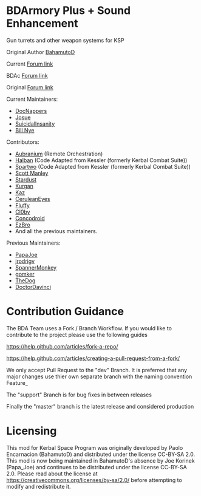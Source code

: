 BDArmory Plus + Sound Enhancement
=============

Gun turrets and other weapon systems for KSP 

Original Author [BahamutoD](https://github.com/BahamutoD)

Current [Forum link](https://forum.kerbalspaceprogram.com/index.php?/topic/209092-19x-112x-bdarmory-plus-bda-2022-07-23/)

BDAc [Forum link](https://forum.kerbalspaceprogram.com/index.php?/topic/184167-17x-bdarmory-continued-v130-05012019/)

Original [Forum link](http://forum.kerbalspaceprogram.com/threads/85209-BDArmory)

Current Maintainers:
- [DocNappers](https://github.com/BrettRyland)
- [Josue](https://github.com/josuenos)
- [SuicidalInsanity](https://github.com/SuicidalInsanity)
- [Bill Nye](https://github.com/BillNyeTheIE)

Contributors:
- [Aubranium](https://github.com/agoodman) (Remote Orchestration)
- [Halban](https://github.com/Halbann/) (Code Adapted from Kessler (formerly Kerbal Combat Suite))
- [Spartwo](https://github.com/Spartwo/) (Code Adapted from Kessler (formerly Kerbal Combat Suite))
- [Scott Manley](https://github.com/illectro)
- [Stardust](https://github.com/Stardust-Rapture)
- [Kurgan](https://github.com/TheKurgan)
- [Kaz]()
- [CeruleanEyes]()
- [Fluffy]()
- [Cl0by](https://github.com/Cl0by)
- [Concodroid]()
- [EzBro]()
- And all the previous maintainers.

Previous Maintainers:
- [PapaJoe](https://github.com/PapaJoesSoup)
- [jrodrigv](https://github.com/jrodrigv)
- [SpannerMonkey](https://github.com/SpannerMonkey)
- [gomker](https://github.com/gomker)
- [TheDog](https://github.com/TheDogKSP)
- [DoctorDavinci](https://github.com/DoctorDavinci)

Contribution Guidance
========
The BDA Team uses a Fork / Branch Workflow. If you would like to contribute to the project please use the following guides 

https://help.github.com/articles/fork-a-repo/

https://help.github.com/articles/creating-a-pull-request-from-a-fork/

We only accept Pull Request to the "dev" Branch. 
It is preferred that any major changes use thier own separate branch with the naming convention Feature_<feature description>

The "support" Branch is for bug fixes in between releases 

Finally the "master" branch is the latest release and considered production

Licensing
========
This mod for Kerbal Space Program was originally developed by Paolo Encarnacion (BahamutoD) and distributed under the license CC-BY-SA 2.0.
This mod is now being maintained in BahamutoD's absence by Joe Korinek (Papa_Joe) and continues to be distributed under the license CC-BY-SA 2.0.
Please read about the license at
https://creativecommons.org/licenses/by-sa/2.0/
before attempting to modify and redistribute it.
